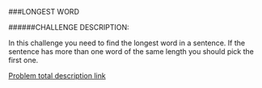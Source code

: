 ###LONGEST WORD

######CHALLENGE DESCRIPTION:

In this challenge you need to find the longest word in a sentence. If the sentence has more than one word of the same length you should pick the first one.

[Problem total description link](https://www.codeeval.com/open_challenges/111/) 
